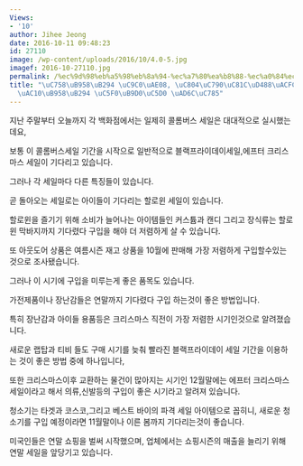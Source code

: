 ```yaml
---
Views:
- '10'
author: Jihee Jeong
date: 2016-10-11 09:48:23
id: 27110
image: /wp-content/uploads/2016/10/4.0-5.jpg
imagef: 2016-10-27110.jpg
permalink: /%ec%9d%98%eb%a5%98%eb%8a%94-%ec%a7%80%ea%b8%88-%ec%a0%84%ec%9e%90%ec%a0%9c%ed%92%88%ea%b3%bc-%ec%9e%a5%eb%82%9c%ea%b0%90%eb%a5%98%eb%8a%94-%ec%97%b0%eb%a7%90%ec%97%90-%ea%b5%ac%ec%9e%85/
title: "\uC758\uB958\uB294 \uC9C0\uAE08, \uC804\uC790\uC81C\uD488\uACFC \uC7A5\uB09C\
  \uAC10\uB958\uB294 \uC5F0\uB9D0\uC5D0 \uAD6C\uC785"
---
```


지난 주말부터 오늘까지 각 백화점에서는 일제히 콜롬버스 세일은 대대적으로 실시했는데요,

보통 이 콜롬버스세일 기간을 시작으로 일반적으로 블랙프라이데이세일,에프터 크리스마스 세일이 기다리고 있습니다.

그러나 각 세일마다 다른 특징들이 있습니다.

곧 돌아오는 세일로는 아이들이 기다리는 할로윈 세일이 있습니다.

할로윈을 즐기기 위해 소비가 늘어나는 아이템들인 커스튬과 캔디 그리고 장식류는 할로윈 막바지까지 기다렸다 구입을 해야 더 저렴하게 살 수 있습니다.

또 아웃도어 상품은 여름시즌 재고 상품을 10월에 판매해 가장 저렴하게 구입할수있는 것으로 조사됐습니다.

그러나 이 시기에 구입을 미루는게 좋은 품목도 있습니다. 

가전제품이나 장난감들은 연말까지 기다렸다 구입 하는것이 좋은 방법입니다.

특히 장난감과 아이들 용품등은 크리스마스 직전이 가장 저렴한 시기인것으로 알려졌습니다.

새로운 랩탑과 티비 들도 구매 시기를 늦춰 빨라진 블랙프라이데이 세일 기간을 이용하는 것이 좋은 방법 중에 하나입니다,

또한 크리스마스이후 교환하는 물건이 많아지는 시기인 12월말에는 에프터 크리스마스세일이라고 해서 의류,신발등의 구입이 좋은 시기라고 알려져 있습니다.

청소기는 타겟과 코스코,그리고 베스트 바이의 파격 세일 아이템으로 꼽히니, 새로운 청소기를 구입 예정이라면 11월말이나 이른 봄까지 기다리는것이 좋습니다.

미국인들은 연말 쇼핑을 벌써 시작했으며, 업체에서는 쇼핑시즌의 매출을 늘리기 위해 연말 세일을 앞당기고 있습니다.